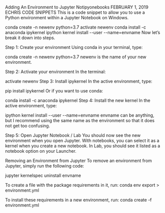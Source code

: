 Adding An Environment to Jupyter Notipyonebooks
FEBRUARY 1, 2019 ECHRIS CODE SNIPPETS
This is a code snippet to allow you to use a Python environment within a Jupyter Notebook on Windows.

conda create -n newenv python=3.7
activate newenv 
conda install -c anaconda ipykernel
ipython kernel install --user --name=envname 
Now let’s break it down into steps.

Step 1: Create your environment
Using conda in your terminal, type:

conda create -n newenv python=3.7
newenv is the name of your new environment.

Step 2: Activate your environment
In the terminal:

activate newenv
Step 3: Install ipykernel
In the active environment, type:

pip install ipykernel
Or if you want to use conda:

conda install -c anaconda ipykernel
Step 4: Install the new kernel
In the active environment, type:

ipython kernel install --user --name=envname
envname can be anything, but I recommend using the same name as the environment so that it does not get too confusing.

Step 5: Open Jupyter Notebook / Lab
You should now see the new environment when you open Jupyter. With notebooks, you can select it as a kernel when you create a new notebook. In Lab, you should see it listed as a notebook option on your Launcher.

Removing an Environment from Jupyter
To remove an environment from Jupyter, simply run the following code:

jupyter kernelspec uninstall envname

To create a file with the package requirements in it, run:
conda env export > environment.yml

To install these requirements in a new environment, run:
conda create -f environment.yml
